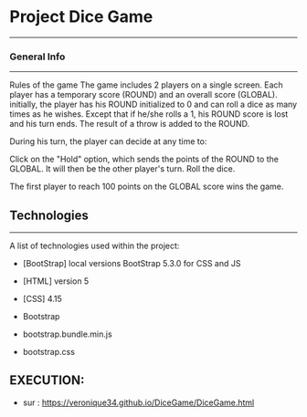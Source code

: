 # Project Dice Game
***************************************
### General Info
***
Rules of the game
The game includes 2 players on a single screen. 
Each player has a temporary score (ROUND) and an overall score (GLOBAL). 
initially, the player has his ROUND initialized to 0 
and can roll a dice as many times as he wishes. 
Except that if he/she rolls a 1, his ROUND score is lost and his turn ends.
The result of a throw is added to the ROUND.

During his turn, the player can decide at any time to:

Click on the "Hold" option, which sends the points of the ROUND to the GLOBAL. 
It will then be the other player's turn.
Roll the dice. 

The first player to reach 100 points on the GLOBAL score wins the game.

## Technologies
***
A list of technologies used within the project:
* [BootStrap] local versions BootStrap 5.3.0 for CSS and JS
* [HTML] version 5
* [CSS] 4.15 

* Bootstrap
* bootstrap.bundle.min.js
* bootstrap.css
## EXECUTION:
* sur : https://veronique34.github.io/DiceGame/DiceGame.html

